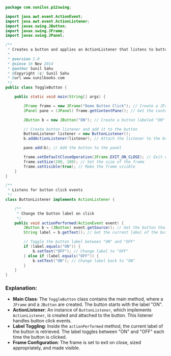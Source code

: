 
```java
package com.sunilos.p12swing;

import java.awt.event.ActionEvent;
import java.awt.event.ActionListener;
import javax.swing.JButton;
import javax.swing.JFrame;
import javax.swing.JPanel;

/**
 * Creates a button and applies an ActionListener that listens to button click events.
 * 
 * @version 1.0
 * @since 16 Nov 2014
 * @author Sunil Sahu
 * @Copyright (c) Sunil Sahu
 * @url www.sunilbooks.com
 */
public class ToggleButton {

    public static void main(String[] args) {

        JFrame frame = new JFrame("Demo Button Click"); // Create a JFrame with a title
        JPanel pane = (JPanel) frame.getContentPane(); // Get the content pane of the frame

        JButton b = new JButton("ON"); // Create a button labeled "ON"

        // Create button listener and add it to the button
        ButtonListener listener = new ButtonListener();
        b.addActionListener(listener); // Attach the listener to the button

        pane.add(b); // Add the button to the panel

        frame.setDefaultCloseOperation(JFrame.EXIT_ON_CLOSE); // Exit on close
        frame.setSize(200, 100); // Set the size of the frame
        frame.setVisible(true); // Make the frame visible
    }
}

/**
 * Listens for button click events
 */
class ButtonListener implements ActionListener {

    /**
     * Change the button label on click
     */
    public void actionPerformed(ActionEvent event) {
        JButton b = (JButton) event.getSource(); // Get the button that triggered the event
        String label = b.getText(); // Get the current label of the button

        // Toggle the button label between "ON" and "OFF"
        if (label.equals("ON")) {
            b.setText("OFF"); // Change label to "OFF"
        } else if (label.equals("OFF")) {
            b.setText("ON"); // Change label back to "ON"
        }
    }
}
```

### Explanation:
- **Main Class**: The `ToggleButton` class contains the main method, where a `JFrame` and a `JButton` are created. The button starts with the label "ON".
- **ActionListener**: An instance of `ButtonListener`, which implements `ActionListener`, is created and attached to the button. This listener handles button click events.
- **Label Toggling**: Inside the `actionPerformed` method, the current label of the button is retrieved. The label toggles between "ON" and "OFF" each time the button is clicked.
- **Frame Configuration**: The frame is set to exit on close, sized appropriately, and made visible.

